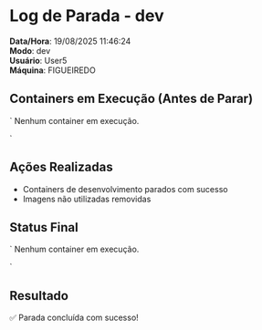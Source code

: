 # Log de Parada - dev

**Data/Hora**: 19/08/2025 11:46:24  
**Modo**: dev  
**Usuário**: User5  
**Máquina**: FIGUEIREDO  

## Containers em Execução (Antes de Parar)
`
Nenhum container em execução.

`

## Ações Realizadas
- Containers de desenvolvimento parados com sucesso
- Imagens não utilizadas removidas
## Status Final
`
Nenhum container em execução.

`

## Resultado
✅ Parada concluída com sucesso!

